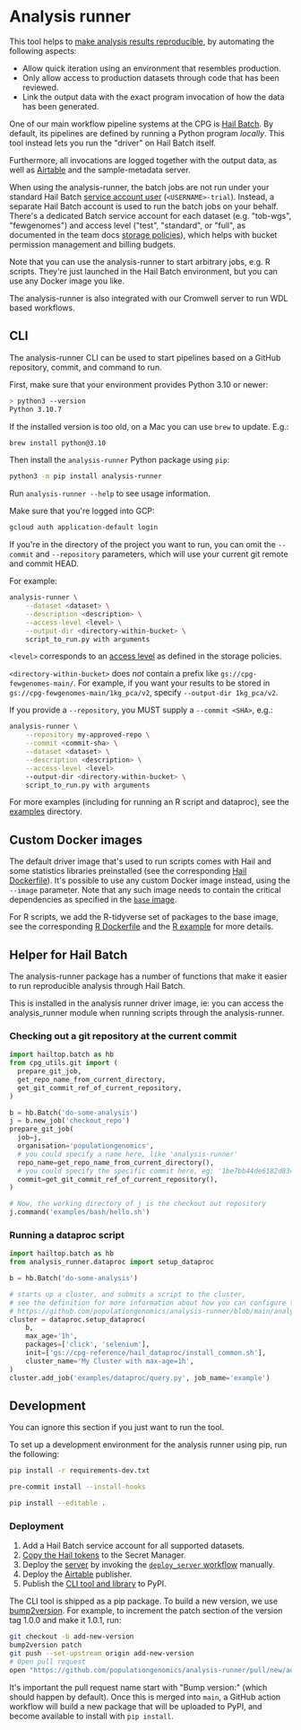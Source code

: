# Analysis runner

This tool helps to [make analysis results reproducible](https://github.com/populationgenomics/team-docs/blob/main/reproducible_analyses.md),
by automating the following aspects:

- Allow quick iteration using an environment that resembles production.
- Only allow access to production datasets through code that has been reviewed.
- Link the output data with the exact program invocation of how the data has
  been generated.

One of our main workflow pipeline systems at the CPG is
[Hail Batch](https://hail.is/docs/batch/getting_started.html). By default, its
pipelines are defined by running a Python program
_locally_. This tool instead lets you run the "driver" on Hail Batch itself.

Furthermore, all invocations are logged together with the output data, as well as [Airtable](https://airtable.com/tblx9NarwtJwGqTPA/viwIomAHV49Stq5zr) and the sample-metadata server.

When using the analysis-runner, the batch jobs are not run under your standard
Hail Batch [service account user](https://hail.is/docs/batch/service.html#sign-up)
(`<USERNAME>-trial`). Instead, a separate Hail Batch account is
used to run the batch jobs on your behalf. There's a dedicated Batch service
account for each dataset (e.g. "tob-wgs", "fewgenomes") and access level
("test", "standard", or "full", as documented in the team docs
[storage policies](https://github.com/populationgenomics/team-docs/tree/main/storage_policies#analysis-runner)),
which helps with bucket permission management and billing budgets.

Note that you can use the analysis-runner to start arbitrary jobs, e.g. R scripts. They're just launched in the Hail Batch environment, but you can use any Docker image you like.

The analysis-runner is also integrated with our Cromwell server to run WDL based workflows.

## CLI

The analysis-runner CLI can be used to start pipelines based on a GitHub repository,
commit, and command to run.

First, make sure that your environment provides Python 3.10 or newer:

```sh
> python3 --version
Python 3.10.7
```

If the installed version is too old, on a Mac you can use `brew` to update. E.g.:

```sh
brew install python@3.10
```

Then install the `analysis-runner` Python package using `pip`:

```bash
python3 -m pip install analysis-runner
```

Run `analysis-runner --help` to see usage information.

Make sure that you're logged into GCP:

```bash
gcloud auth application-default login
```

If you're in the directory of the project you want to run, you can omit the
`--commit` and `--repository` parameters, which will use your current git remote and
commit HEAD.

For example:

```bash
analysis-runner \
    --dataset <dataset> \
    --description <description> \
    --access-level <level> \
    --output-dir <directory-within-bucket> \
    script_to_run.py with arguments
```

`<level>` corresponds to an [access level](https://github.com/populationgenomics/team-docs/tree/main/storage_policies#analysis-runner) as defined in the storage policies.

`<directory-within-bucket>` does _not_ contain a prefix like `gs://cpg-fewgenomes-main/`. For example, if you want your results to be stored in `gs://cpg-fewgenomes-main/1kg_pca/v2`, specify `--output-dir 1kg_pca/v2`.

If you provide a `--repository`, you MUST supply a `--commit <SHA>`, e.g.:

```bash
analysis-runner \
    --repository my-approved-repo \
    --commit <commit-sha> \
    --dataset <dataset> \
    --description <description> \
    --access-level <level>
    --output-dir <directory-within-bucket> \
    script_to_run.py with arguments
```

For more examples (including for running an R script and dataproc), see the
[examples](examples) directory.

## Custom Docker images

The default driver image that's used to run scripts comes with Hail and some statistics libraries preinstalled (see the corresponding [Hail Dockerfile](driver/Dockerfile.hail)). It's possible to use any custom Docker image instead, using the `--image` parameter. Note that any such image needs to contain the critical dependencies as specified in the [`base` image](driver/Dockerfile.base).

For R scripts, we add the R-tidyverse set of packages to the base image, see the corresponding [R Dockerfile](driver/Dockerfile.r) and the [R example](examples/r) for more details.

## Helper for Hail Batch

The analysis-runner package has a number of functions that make it easier to run reproducible analysis through Hail Batch.

This is installed in the analysis runner driver image, ie: you can access the analysis_runner module when running scripts through the analysis-runner.

### Checking out a git repository at the current commit

```python
import hailtop.batch as hb
from cpg_utils.git import (
  prepare_git_job,
  get_repo_name_from_current_directory,
  get_git_commit_ref_of_current_repository,
)

b = hb.Batch('do-some-analysis')
j = b.new_job('checkout_repo')
prepare_git_job(
  job=j,
  organisation='populationgenomics',
  # you could specify a name here, like 'analysis-runner'
  repo_name=get_repo_name_from_current_directory(),
  # you could specify the specific commit here, eg: '1be7bb44de6182d834d9bbac6036b841f459a11a'
  commit=get_git_commit_ref_of_current_repository(),
)

# Now, the working directory of j is the checkout out repository
j.command('examples/bash/hello.sh')
```

### Running a dataproc script

```python
import hailtop.batch as hb
from analysis_runner.dataproc import setup_dataproc

b = hb.Batch('do-some-analysis')

# starts up a cluster, and submits a script to the cluster,
# see the definition for more information about how you can configure the cluster
# https://github.com/populationgenomics/analysis-runner/blob/main/analysis_runner/dataproc.py#L80
cluster = dataproc.setup_dataproc(
    b,
    max_age='1h',
    packages=['click', 'selenium'],
    init=['gs://cpg-reference/hail_dataproc/install_common.sh'],
    cluster_name='My Cluster with max-age=1h',
)
cluster.add_job('examples/dataproc/query.py', job_name='example')
```

## Development

You can ignore this section if you just want to run the tool.

To set up a development environment for the analysis runner using pip, run
the following:

```bash
pip install -r requirements-dev.txt

pre-commit install --install-hooks

pip install --editable .
```

### Deployment

1. Add a Hail Batch service account for all supported datasets.
1. [Copy the Hail tokens](tokens) to the Secret Manager.
1. Deploy the [server](server) by invoking the [`deploy_server` workflow](https://github.com/populationgenomics/analysis-runner/blob/main/.github/workflows/deploy_server.yaml) manually.
1. Deploy the [Airtable](airtable) publisher.
1. Publish the [CLI tool and library](analysis_runner) to PyPI.

The CLI tool is shipped as a pip package. To build a new version,
we use [bump2version](https://pypi.org/project/bump2version/).
For example, to increment the patch section of the version tag 1.0.0 and make
it 1.0.1, run:

```bash
git checkout -b add-new-version
bump2version patch
git push --set-upstream origin add-new-version
# Open pull request
open "https://github.com/populationgenomics/analysis-runner/pull/new/add-new-version"
```

It's important the pull request name start with "Bump version:" (which should happen
by default). Once this is merged into `main`, a GitHub action workflow will build a
new package that will be uploaded to PyPI, and become available to install with `pip install`.
